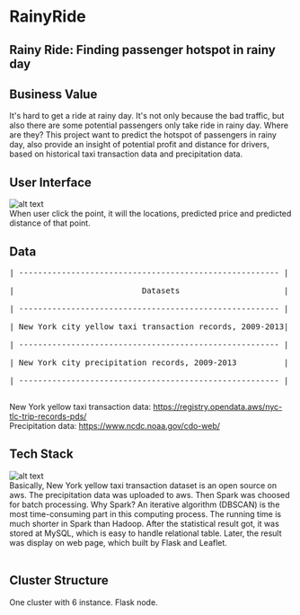 # RainyRide
## Rainy Ride: Finding passenger hotspot in rainy day
## Business Value
It's hard to get a ride at rainy day. It's not only because the bad traffic, but also there are some potential passengers only take ride in rainy day. Where are they? This project want to predict the hotspot of passengers in rainy day, also provide an insight of potential profit and distance for drivers, based on historical taxi transaction data and precipitation data.
<br>
## User Interface
![alt text](https://github.com/qinyuyue/RainyRide/blob/master/main_page.png)
<br>
When user click the point, it will the locations, predicted price and predicted distance of that point.
## Data
<pre>
| ------------------------------------------------------- | ----- | ---------------------------------------------------- |<br>
|                           Datasets                      |  Size |                      File Format                     |<br>
| ------------------------------------------------------- | ----- | ---------------------------------------------------- |<br>
| New York city yellow taxi transaction records, 2009-2013| ~70GB | csv, monthly records per file, 10M records per month |<br>
| ------------------------------------------------------- | ----- | ---------------------------------------------------- |<br>
| New York city precipitation records, 2009-2013          | ~2MB  | csv, total records in one file                       |<br>
| ------------------------------------------------------- | ----- | ---------------------------------------------------- |<br>
</pre>
New York yellow taxi transaction data: https://registry.opendata.aws/nyc-tlc-trip-records-pds/<br>
Precipitation data: https://www.ncdc.noaa.gov/cdo-web/
<br>
## Tech Stack
![alt text](https://github.com/qinyuyue/RainyRide/blob/master/pipeline.png)
<br>
Basically, New York yellow taxi transaction dataset is an open source on aws. The precipitation data was uploaded to aws. Then Spark was choosed for batch processing. Why Spark? An iterative algorithm (DBSCAN) is the most time-consuming part in this computing process. The running time is much shorter in Spark than Hadoop. After the statistical result got, it was stored at MySQL, which is easy to handle relational table. Later, the result was display on web page, which built by Flask and Leaflet.    
<br>
## Cluster Structure
One cluster with 6 instance.
Flask node.
